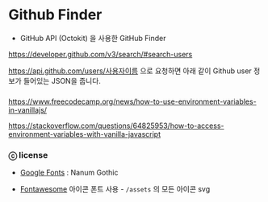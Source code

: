# Github Finder

- GitHub API (Octokit) 을 사용한 GitHub Finder

https://developer.github.com/v3/search/#search-users

https://api.github.com/users/사용자이름 으로 요청하면 아래 같이 Github user 정보가 들어있는 JSON을 줍니다.

###

https://www.freecodecamp.org/news/how-to-use-environment-variables-in-vanillajs/

https://stackoverflow.com/questions/64825953/how-to-access-environment-variables-with-vanilla-javascript

### ⓒ license

- [Google Fonts](https://fonts.google.com/specimen/Nanum+Gothic/about?query=nanum) : Nanum Gothic

- [Fontawesome](https://fontawesome.com/) 아이콘 폰트 사용 - `/assets` 의 모든 아이콘 svg
